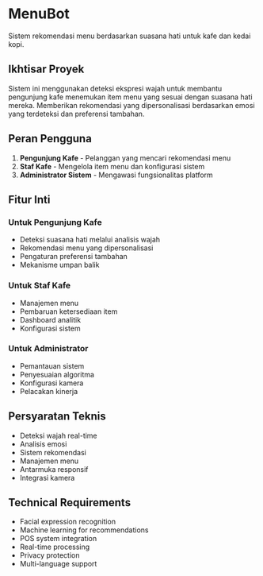 # MenuBot

Sistem rekomendasi menu berdasarkan suasana hati untuk kafe dan kedai kopi.

## Ikhtisar Proyek

Sistem ini menggunakan deteksi ekspresi wajah untuk membantu pengunjung kafe menemukan item menu yang sesuai dengan suasana hati mereka. Memberikan rekomendasi yang dipersonalisasi berdasarkan emosi yang terdeteksi dan preferensi tambahan.

## Peran Pengguna

1. **Pengunjung Kafe** - Pelanggan yang mencari rekomendasi menu
2. **Staf Kafe** - Mengelola item menu dan konfigurasi sistem
3. **Administrator Sistem** - Mengawasi fungsionalitas platform

## Fitur Inti

### Untuk Pengunjung Kafe
- Deteksi suasana hati melalui analisis wajah
- Rekomendasi menu yang dipersonalisasi
- Pengaturan preferensi tambahan
- Mekanisme umpan balik

### Untuk Staf Kafe
- Manajemen menu
- Pembaruan ketersediaan item
- Dashboard analitik
- Konfigurasi sistem

### Untuk Administrator
- Pemantauan sistem
- Penyesuaian algoritma
- Konfigurasi kamera
- Pelacakan kinerja

## Persyaratan Teknis
- Deteksi wajah real-time
- Analisis emosi
- Sistem rekomendasi
- Manajemen menu
- Antarmuka responsif
- Integrasi kamera

## Technical Requirements
- Facial expression recognition
- Machine learning for recommendations
- POS system integration
- Real-time processing
- Privacy protection
- Multi-language support 